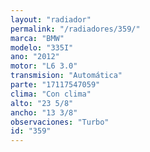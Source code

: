 ```yaml
---
layout: "radiador"
permalink: "/radiadores/359/"
marca: "BMW"
modelo: "335I"
ano: "2012"
motor: "L6 3.0"
transmision: "Automática"
parte: "17117547059"
clima: "Con clima"
alto: "23 5/8"
ancho: "13 3/8"
observaciones: "Turbo"
id: "359"
---
```


